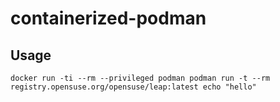 # containerized-podman

## Usage
```
docker run -ti --rm --privileged podman podman run -t --rm 
registry.opensuse.org/opensuse/leap:latest echo "hello"
```
